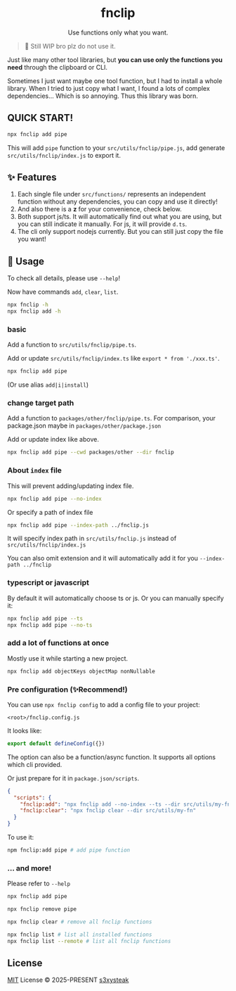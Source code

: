 <h1 align="center">fnclip</h1>

<p align="center">
Use functions only what you want.
</p>

> 🔨 Still WIP bro plz do not use it.

Just like many other tool libraries, but **you can use only the functions you need** through the clipboard or CLI.

Sometimes I just want maybe one tool function, but I had to install a whole library. When I tried to just copy what I want, I found a lots of complex dependencies... Which is so annoying. Thus this library was born.

## QUICK START!

```sh
npx fnclip add pipe
```

This will add `pipe` function to your `src/utils/fnclip/pipe.js`, add generate `src/utils/fnclip/index.js` to export it.

## ✨ Features

1. Each single file under `src/functions/` represents an independent function without any dependencies, you can copy and use it directly!
2. And also there is a **z** for your convenience, check below.
3. Both support js/ts. It will automatically find out what you are using, but you can still indicate it manually. For js, it will provide `d.ts`.
4. The cli only support nodejs currently. But you can still just copy the file you want!

## 🚀 Usage

To check all details, please use `--help`!

Now have commands `add`, `clear`, `list`.

```sh
npx fnclip -h
npx fnclip add -h
```

### basic

Add a function to `src/utils/fnclip/pipe.ts`.

Add or update `src/utils/fnclip/index.ts` like `export * from './xxx.ts'`.

```sh
npx fnclip add pipe
```

(Or use alias `add|i|install`)

### change target path

Add a function to `packages/other/fnclip/pipe.ts`. For comparison, your package.json maybe in `packages/other/package.json`

Add or update index like above.

```sh
npx fnclip add pipe --cwd packages/other --dir fnclip
```

### About `index` file

This will prevent adding/updating index file.

```sh
npx fnclip add pipe --no-index
```

Or specify a path of index file

```sh
npx fnclip add pipe --index-path ../fnclip.js
```

It will specify index path in `src/utils/fnclip.js` instead of `src/utils/fnclip/index.js`

You can also omit extension and it will automatically add it for you `--index-path ../fnclip`

### typescript or javascript

By default it will automatically choose ts or js. Or you can manually specify it:

```sh
npx fnclip add pipe --ts
npx fnclip add pipe --no-ts
```

### add a lot of functions at once

Mostly use it while starting a new project.

```sh
npx fnclip add objectKeys objectMap nonNullable
```

### Pre configuration (✨Recommend!)

You can use `npx fnclip config` to add a config file to your project:

`<root>/fnclip.config.js`

It looks like:

```js
export default defineConfig({})
```

The option can also be a function/async function. It supports all options which cli provided.

Or just prepare for it in `package.json/scripts`.

```json
{
  "scripts": {
    "fnclip:add": "npx fnclip add --no-index --ts --dir src/utils/my-fn",
    "fnclip:clear": "npx fnclip clear --dir src/utils/my-fn"
  }
}
```

To use it:

```sh
npm fnclip:add pipe # add pipe function
```

### ... and more!

Please refer to `--help`

```sh
npx fnclip add pipe

npx fnclip remove pipe

npx fnclip clear # remove all fnclip functions

npx fnclip list # list all installed functions
npx fnclip list --remote # list all fnclip functions
```

## License

[MIT](/LICENSE) License © 2025-PRESENT [s3xysteak](https://github.com/s3xysteak/)
